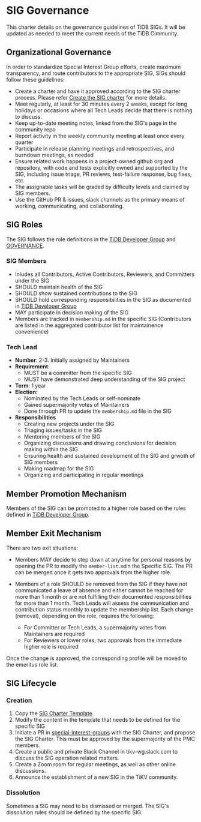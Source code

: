 # SIG Governance

This charter details on the governance guidelines of TiDB SIGs. It will be updated as needed to meet the current needs of the TiDB Cimmunity.

## Organizational Governance

In order to standardize Special Interest Group efforts, create maximum transparency, and route contributors to the appropriate SIG, SIGs should follow these guidelines:

- Create a charter and have it approved according to the SIG charter  process. Please refer [Create the SIG charter](#create-the-sig-charter) for more details.
- Meet regularly, at least for 30 minutes every 2 weeks, except for long holidays or occasions where all Tech Leads decide that there is nothing to discuss.
- Keep up-to-date meeting notes, linked from the SIG's page in the community repo
- Report activity in the weekly community meeting at least once every quarter
- Participate in release planning meetings and retrospectives, and burndown meetings, as needed
- Ensure related work happens in a project-owned github org and repository, with code and tests explicitly owned and supported by the SIG, including issue triage, PR reviews, test-failure response, bug  fixes, etc.
- The assignable tasks will be graded by difficulty levels and claimed by SIG members.
- Use the GitHub PR & issues, slack channels as the primary means of working, communicating, and collaborating.

## SIG Roles

The SIG follows the role definitions in the [TiDB Developer Group](/architecture/README.md#tidb-developer-group) and [GOVERNANCE](/GOVERNANCE.md).

### SIG Members

- Inludes all Contributors, Active Contributors, Reviewers, and Committers under the SIG
- SHOULD maintain health of the SIG
- SHOULD show sustained contributions to the SIG
- SHOULD hold corresponding responsibilities in the SIG as documented in [TiDB Developer Group](/architecture/README.md#tidb-developer-group)
- MAY participate in decision making of the SIG
- Members are tracked in `membership.md` in the specific SIG (Contributors are listed in the aggregated contributor list for maintainence convenience)

### Tech Lead

  - **Number**: 2-3. Initially assigned by Maintainers
  - **Requirement**:
    - MUST be a committer from the specific SIG
    - MUST have demonstrated deep understanding of the SIG project
  - **Term**: 1 year
  - **Election:**
      - Nominated by the Tech Leads or self-nominate
      - Gained supermajority votes of Maintainers
      - Done through PR to update the `membership.md` file in the SIG
- **Responsibilities**
    - Creating new projects under the SIG
    - Triaging issues/tasks in the SIG
    - Mentoring members of the SIG
    - Organizing discussions and drawing conclusions for decision making within the SIG
    - Ensuring health and sustained development of the SIG and grwoth of SIG members
    - Making roadmap for the SIG
    - Organizing and participating in regular meetings

## Member Promotion Mechanism

Members of the SIG can be promoted to a higher role based on the rules defined in [TiDB Developer Group](/architecture/README.md#tidb-developer-group). 

## Member Exit Mechanism

There are two exit situations:

- Members MAY decide to step down at anytime for personal reasons by opening the PR to modify the `member-list.md`in the Specific SIG. The PR can be merged once it gets two approvals from the higher role.

- Members of a role SHOULD be removed from the SIG if they have not communicated a leave of absence and either cannot be reached for more than 1 month or are not fulfilling their documented responsibilities for more than 1 month. Tech Leads will assess the communication and contribution status monthly to update the membership list. Each change (removal), depending on the role, requires the following:

    - For Committer or Tech Leads, a supermajority votes from Maintainers are required
    - For Reviewers or lower roles, two approvals from the immediate higher role is required

Once the change is approved, the corresponding profile will be moved to the emeritus role list.

## SIG Lifecycle

### Creation

1. Copy the [SIG Charter Template](SIG-CHARTER-TEMPLATE.md).
2. Modify the content in the template that needs to be defined for the specific SIG
3. Initiate a PR in [special-interest-groups](https://github.com/pingcap/community/tree/master/special-interest-groups) with the SIG Charter, and propose the SIG Charter. This must be approved by the supermajority of the PMC members.
4. Create a public and private Slack Channel in tikv-wg.slack.com to discuss the SIG operation related matters.
5. Create a Zoom room for regular meetings, as well as other online discussions.
6. Announce the establishment of a new SIG in the TiKV community.

### Dissolution

Sometimes a SIG may need to be dismissed or merged. The SIG's dissolution rules should be defined by the specific SIG.
